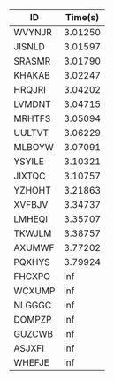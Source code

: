 |ID|Time(s)|
|-|-|
|WVYNJR|3.01250|
|JISNLD|3.01597|
|SRASMR|3.01790|
|KHAKAB|3.02247|
|HRQJRI|3.04202|
|LVMDNT|3.04715|
|MRHTFS|3.05094|
|UULTVT|3.06229|
|MLBOYW|3.07091|
|YSYILE|3.10321|
|JIXTQC|3.10757|
|YZHOHT|3.21863|
|XVFBJV|3.34737|
|LMHEQI|3.35707|
|TKWJLM|3.38757|
|AXUMWF|3.77202|
|PQXHYS|3.79924|
|FHCXPO|inf|
|WCXUMP|inf|
|NLGGGC|inf|
|DOMPZP|inf|
|GUZCWB|inf|
|ASJXFI|inf|
|WHEFJE|inf|
